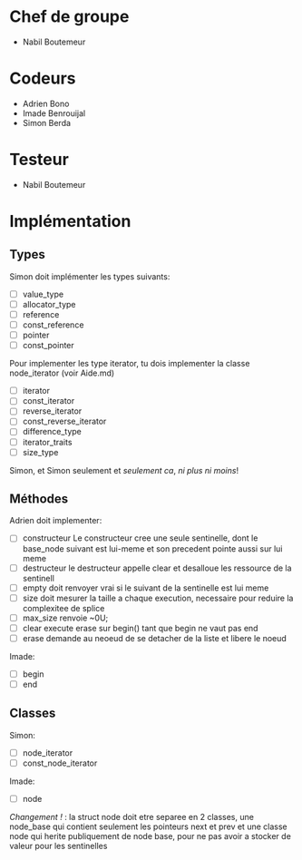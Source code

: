 Chef de groupe
==============

- Nabil Boutemeur

Codeurs
=======

- Adrien Bono
- Imade Benrouijal
- Simon Berda

Testeur
=======

- Nabil Boutemeur

Implémentation
==============

## Types ##

Simon doit implémenter les types suivants:

- [ ] value_type
- [ ] allocator_type
- [ ] reference
- [ ] const_reference
- [ ] pointer	
- [ ] const_pointer

Pour implementer les type iterator, tu dois implementer la classe node_iterator (voir Aide.md)
- [ ] iterator
- [ ] const_iterator
- [ ] reverse_iterator
- [ ] const_reverse_iterator
- [ ] difference_type
- [ ] iterator_traits
- [ ] size_type

Simon, et Simon seulement et *seulement ca*, _ni plus ni moins_!


## Méthodes ##

Adrien doit implementer:

- [ ] constructeur
Le constructeur cree une seule sentinelle, dont le base_node suivant est lui-meme et son precedent pointe aussi sur lui meme
- [ ] destructeur
le destructeur appelle clear et desalloue les ressource de la sentinell
- [ ] empty
doit renvoyer vrai si le suivant de la sentinelle est lui meme
- [ ] size
doit mesurer la taille a chaque execution, necessaire pour reduire la complexitee de splice
- [ ] max_size
renvoie ~0U;
- [ ] clear
execute erase sur begin() tant que begin ne vaut pas end
- [ ] erase
demande au neoeud de se detacher de la liste et libere le noeud

Imade:

- [ ] begin
- [ ] end

## Classes ##

Simon:
- [ ] node_iterator
- [ ] const_node_iterator

Imade:
- [ ] node

*Changement !* : la struct node doit etre separee en 2 classes, une
 node_base qui contient seulement les pointeurs next et prev et une classe node qui
 herite publiquement de node base, pour ne pas avoir a stocker de valeur pour les
 sentinelles